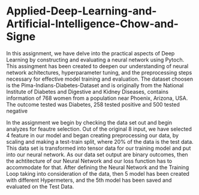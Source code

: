 # Applied-Deep-Learning-and-Artificial-Intelligence-Chow-and-Signe
In this assignment, we have delve into the practical aspects of Deep Learning by constructing and evaluating a neural network using Pytoch. This assingment has been created to deepen our understanding of neural network achitectures, hyperparameter tuning, and the preprocessing steps necessary for effective model training and evaluation. The dataset choosen is the Pima-Indians-Diabetes-Dataset and is originally from the National Institute of Diabetes and Digestive and Kidney Diseases, contains information of 768 women from a population near Phoenix, Arizona, USA. The outcome tested was Diabetes, 258 tested positive and 500 tested negative

In the assignment we begin by checking the data set out and begin analyzes for feautre selection. Out of the original 8 input, we have selected 4 feature in our model and began creating preprocessing our data, by scaling and making a test-train split, where 20% of the data is the test data. This data set is transformed into tensor data for our training model and put into our neural network. As our data set output are binary outcomes, then the achtitecture of our Neural Network and our loss function has to accommodate for that. After defining the Neural Network and the Training Loop taking into consideration of the data, then 5 model has been created with different Hypermeters, and the 5th model has been saved and evaluated on the Test Data. 
